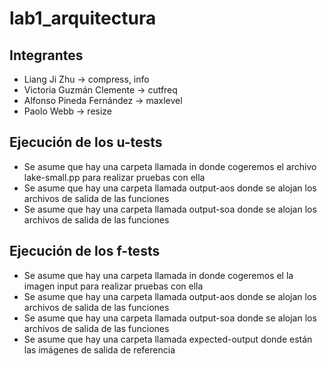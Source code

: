 # lab1_arquitectura
## Integrantes
- Liang Ji Zhu -> compress, info
- Victoria Guzmán Clemente -> cutfreq
- Alfonso Pineda Fernández -> maxlevel
- Paolo Webb -> resize
## Ejecución de los u-tests
- Se asume que hay una carpeta llamada in donde cogeremos el archivo lake-small.pp para realizar pruebas con ella
- Se asume que hay una carpeta llamada output-aos donde se alojan los archivos de salida de las funciones
- Se asume que hay una carpeta llamada output-soa donde se alojan los archivos de salida de las funciones
## Ejecución de los f-tests
- Se asume que hay una carpeta llamada in donde cogeremos el la imagen input para realizar pruebas con ella
- Se asume que hay una carpeta llamada output-aos donde se alojan los archivos de salida de las funciones
- Se asume que hay una carpeta llamada output-soa donde se alojan los archivos de salida de las funciones
- Se asume que hay una carpeta llamada expected-output donde están las imágenes de salida de referencia
